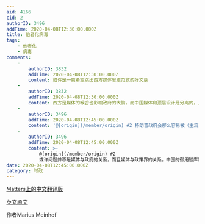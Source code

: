 ```yaml
---
aid: 4166
cid: 2
authorID: 3496
addTime: 2020-04-08T12:30:00.000Z
title: 他者化病毒
tags:
    - 他者化
    - 病毒
comments:
    -
        authorID: 3832
        addTime: 2020-04-08T12:30:00.000Z
        content: 或许是一篇希望跳出西方媒体思维范式的好文章
    -
        authorID: 3832
        addTime: 2020-04-08T12:30:00.000Z
        content: 西方是媒体的喉舌也影响政府的大脑，而中国媒体和顶层设计是分离的，只希望顶层别把自己也忽悠瘸了，去正确地看待问题。
    -
        authorID: 3496
        addTime: 2020-04-08T12:45:00.000Z
        content: '@[origin](/member/origin) #2 特朗普政府会那么容易被（主流）媒体影响吗？'
    -
        authorID: 3496
        addTime: 2020-04-08T12:45:00.000Z
        content: >-
            @[origin](/member/origin) #2
            或许问题并不是媒体与政府的关系，而且媒体与政策界的关系。中国的御用智库跟中国的媒体的确是脱节的。
date: 2020-04-08T12:45:00.000Z
category: 时政
---
```


[Matters上的中文翻译版](https://matters.news/@gandalfthewhite38/%E8%A5%BF%E6%96%B9%E4%B8%BA%E4%BB%80%E4%B9%88%E4%BD%8E%E4%BC%B0%E4%BA%86%E6%96%B0%E5%86%A0%E7%97%85%E6%AF%92-%E4%B8%80%E4%B8%AA%E5%90%8E%E6%AE%96%E6%B0%91%E8%A7%86%E8%A7%92%E7%9A%84%E8%A7%82%E5%AF%9F-bafyreiddiyfuumv2reislwwhqzzssxaoft3qddxqmn2vi6hwb63xqaauzy)

[英文原文](https://discoversociety.org/2020/03/21/othering-the-virus/)

作者Marius Meinhof

